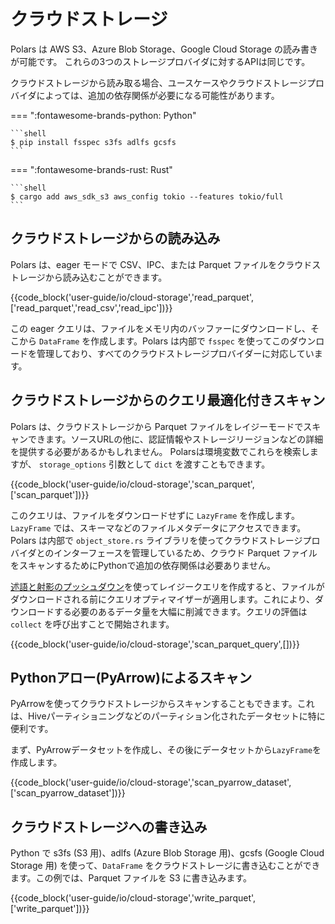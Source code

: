 # クラウドストレージ

Polars は AWS S3、Azure Blob Storage、Google Cloud Storage の読み書きが可能です。 これらの3つのストレージプロバイダに対するAPIは同じです。

クラウドストレージから読み取る場合、ユースケースやクラウドストレージプロバイダによっては、追加の依存関係が必要になる可能性があります。

=== ":fontawesome-brands-python: Python"

    ```shell
    $ pip install fsspec s3fs adlfs gcsfs
    ```

=== ":fontawesome-brands-rust: Rust"

    ```shell
    $ cargo add aws_sdk_s3 aws_config tokio --features tokio/full
    ```

## クラウドストレージからの読み込み

Polars は、eager モードで CSV、IPC、または Parquet ファイルをクラウドストレージから読み込むことができます。

{{code_block('user-guide/io/cloud-storage','read_parquet',['read_parquet','read_csv','read_ipc'])}}

この eager クエリは、ファイルをメモリ内のバッファーにダウンロードし、そこから `DataFrame` を作成します。Polars は内部で `fsspec` を使ってこのダウンロードを管理しており、すべてのクラウドストレージプロバイダーに対応しています。

## クラウドストレージからのクエリ最適化付きスキャン

Polars は、クラウドストレージから Parquet ファイルをレイジーモードでスキャンできます。ソースURLの他に、認証情報やストレージリージョンなどの詳細を提供する必要があるかもしれません。 Polarsは環境変数でこれらを検索しますが、 `storage_options` 引数として `dict` を渡すこともできます。

{{code_block('user-guide/io/cloud-storage','scan_parquet',['scan_parquet'])}}

このクエリは、ファイルをダウンロードせずに `LazyFrame` を作成します。 `LazyFrame` では、スキーマなどのファイルメタデータにアクセスできます。 Polars は内部で `object_store.rs` ライブラリを使ってクラウドストレージプロバイダとのインターフェースを管理しているため、クラウド Parquet ファイルをスキャンするためにPythonで追加の依存関係は必要ありません。

[述語と射影のプッシュダウン](../lazy/optimizations.md)を使ってレイジークエリを作成すると、ファイルがダウンロードされる前にクエリオプティマイザーが適用します。これにより、ダウンロードする必要のあるデータ量を大幅に削減できます。クエリの評価は `collect` を呼び出すことで開始されます。

{{code_block('user-guide/io/cloud-storage','scan_parquet_query',[])}}

## Pythonアロー(PyArrow)によるスキャン

PyArrowを使ってクラウドストレージからスキャンすることもできます。これは、Hiveパーティショニングなどのパーティション化されたデータセットに特に便利です。

まず、PyArrowデータセットを作成し、その後にデータセットから`LazyFrame`を作成します。

{{code_block('user-guide/io/cloud-storage','scan_pyarrow_dataset',['scan_pyarrow_dataset'])}}

## クラウドストレージへの書き込み

Python で s3fs (S3 用)、adlfs (Azure Blob Storage 用)、gcsfs (Google Cloud Storage 用) を使って、`DataFrame` をクラウドストレージに書き込むことができます。この例では、Parquet ファイルを S3 に書き込みます。

{{code_block('user-guide/io/cloud-storage','write_parquet',['write_parquet'])}}
